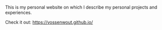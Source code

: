 This is my personal website on which I describe my personal projects and experiences.

Check it out:
https://vossenwout.github.io/